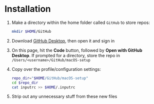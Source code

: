 # Installation

1. Make a directory within the home folder called `GitHub` to store repos:

    ```sh
    mkdir $HOME/GitHub
    ```

2. Download [GitHub Desktop], then open it and sign in

3. On this page, hit the **Code** button, followed by **Open with GitHub Desktop**. If prompted for a directory, store the repo in `/Users/<username>/GitHub/macOS-setup`

4. Copy over the profile/configuration settings:

    ```sh
    repo_dir="$HOME/GitHub/macOS-setup"
    cd $repo_dir
    cat inputrc >> $HOME/.inputrc
    ```

5. Strip out any unnecessary stuff from these new files

[GitHub Desktop]: https://desktop.github.com/